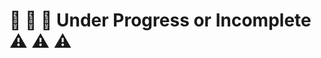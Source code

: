 # :construction: :construction: :construction: Under Progress or Incomplete :warning: :warning: :warning:
